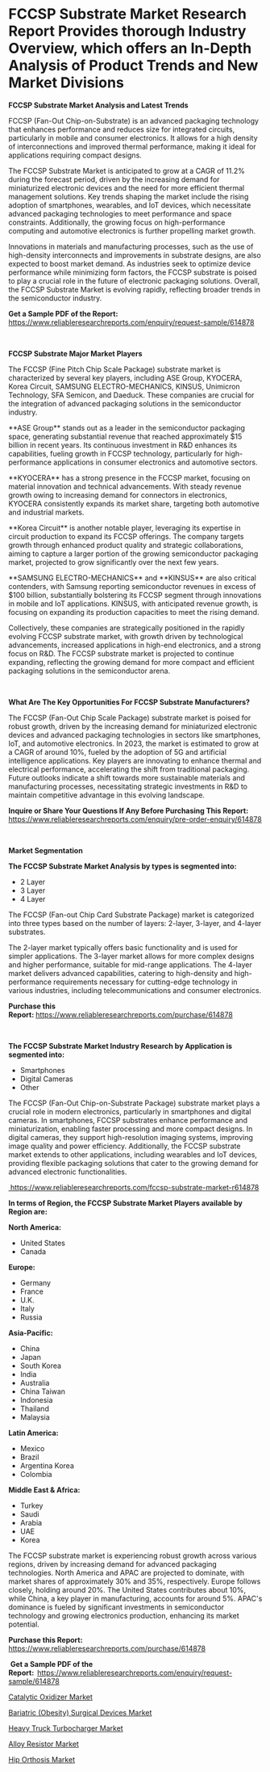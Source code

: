 <p><h1>FCCSP Substrate Market Research Report Provides thorough Industry Overview, which offers an In-Depth Analysis of Product Trends and New Market Divisions</h1></p><p><strong>FCCSP Substrate Market Analysis and Latest Trends</strong></p>
<p><p>FCCSP (Fan-Out Chip-on-Substrate) is an advanced packaging technology that enhances performance and reduces size for integrated circuits, particularly in mobile and consumer electronics. It allows for a high density of interconnections and improved thermal performance, making it ideal for applications requiring compact designs.</p><p>The FCCSP Substrate Market is anticipated to grow at a CAGR of 11.2% during the forecast period, driven by the increasing demand for miniaturized electronic devices and the need for more efficient thermal management solutions. Key trends shaping the market include the rising adoption of smartphones, wearables, and IoT devices, which necessitate advanced packaging technologies to meet performance and space constraints. Additionally, the growing focus on high-performance computing and automotive electronics is further propelling market growth.</p><p>Innovations in materials and manufacturing processes, such as the use of high-density interconnects and improvements in substrate designs, are also expected to boost market demand. As industries seek to optimize device performance while minimizing form factors, the FCCSP substrate is poised to play a crucial role in the future of electronic packaging solutions. Overall, the FCCSP Substrate Market is evolving rapidly, reflecting broader trends in the semiconductor industry.</p></p>
<p><strong>Get a Sample PDF of the Report:&nbsp;</strong> <a href="https://www.reliableresearchreports.com/enquiry/request-sample/614878?utm_campaign=5&utm_medium=2&utm_source=Github&utm_content=ia&utm_term=01102024&utm_id=fccsp-substrate">https://www.reliableresearchreports.com/enquiry/request-sample/614878</a></p>
<p>&nbsp;</p>
<p><strong>FCCSP Substrate Major Market Players</strong></p>
<p><p>The FCCSP (Fine Pitch Chip Scale Package) substrate market is characterized by several key players, including ASE Group, KYOCERA, Korea Circuit, SAMSUNG ELECTRO-MECHANICS, KINSUS, Unimicron Technology, SFA Semicon, and Daeduck. These companies are crucial for the integration of advanced packaging solutions in the semiconductor industry.</p><p>**ASE Group** stands out as a leader in the semiconductor packaging space, generating substantial revenue that reached approximately $15 billion in recent years. Its continuous investment in R&D enhances its capabilities, fueling growth in FCCSP technology, particularly for high-performance applications in consumer electronics and automotive sectors.</p><p>**KYOCERA** has a strong presence in the FCCSP market, focusing on material innovation and technical advancements. With steady revenue growth owing to increasing demand for connectors in electronics, KYOCERA consistently expands its market share, targeting both automotive and industrial markets.</p><p>**Korea Circuit** is another notable player, leveraging its expertise in circuit production to expand its FCCSP offerings. The company targets growth through enhanced product quality and strategic collaborations, aiming to capture a larger portion of the growing semiconductor packaging market, projected to grow significantly over the next few years.</p><p>**SAMSUNG ELECTRO-MECHANICS** and **KINSUS** are also critical contenders, with Samsung reporting semiconductor revenues in excess of $100 billion, substantially bolstering its FCCSP segment through innovations in mobile and IoT applications. KINSUS, with anticipated revenue growth, is focusing on expanding its production capacities to meet the rising demand.</p><p>Collectively, these companies are strategically positioned in the rapidly evolving FCCSP substrate market, with growth driven by technological advancements, increased applications in high-end electronics, and a strong focus on R&D. The FCCSP substrate market is projected to continue expanding, reflecting the growing demand for more compact and efficient packaging solutions in the semiconductor arena.</p></p>
<p>&nbsp;</p>
<p><strong>What Are The Key Opportunities For FCCSP Substrate Manufacturers?</strong></p>
<p><p>The FCCSP (Fan-Out Chip Scale Package) substrate market is poised for robust growth, driven by the increasing demand for miniaturized electronic devices and advanced packaging technologies in sectors like smartphones, IoT, and automotive electronics. In 2023, the market is estimated to grow at a CAGR of around 10%, fueled by the adoption of 5G and artificial intelligence applications. Key players are innovating to enhance thermal and electrical performance, accelerating the shift from traditional packaging. Future outlooks indicate a shift towards more sustainable materials and manufacturing processes, necessitating strategic investments in R&D to maintain competitive advantage in this evolving landscape.</p></p>
<p><strong>Inquire or Share Your Questions If Any Before Purchasing This Report:</strong> <a href="https://www.reliableresearchreports.com/enquiry/pre-order-enquiry/614878?utm_campaign=5&utm_medium=2&utm_source=Github&utm_content=ia&utm_term=01102024&utm_id=fccsp-substrate">https://www.reliableresearchreports.com/enquiry/pre-order-enquiry/614878</a></p>
<p>&nbsp;</p>
<p><strong>Market Segmentation</strong></p>
<p><strong>The FCCSP Substrate Market Analysis by types is segmented into:</strong></p>
<p><ul><li>2 Layer</li><li>3 Layer</li><li>4 Layer</li></ul></p>
<p><p>The FCCSP (Fan-out Chip Card Substrate Package) market is categorized into three types based on the number of layers: 2-layer, 3-layer, and 4-layer substrates. </p><p>The 2-layer market typically offers basic functionality and is used for simpler applications. The 3-layer market allows for more complex designs and higher performance, suitable for mid-range applications. The 4-layer market delivers advanced capabilities, catering to high-density and high-performance requirements necessary for cutting-edge technology in various industries, including telecommunications and consumer electronics.</p></p>
<p><strong>Purchase this Report:&nbsp;</strong><a href="https://www.reliableresearchreports.com/purchase/614878?utm_campaign=5&utm_medium=2&utm_source=Github&utm_content=ia&utm_term=01102024&utm_id=fccsp-substrate">https://www.reliableresearchreports.com/purchase/614878</a></p>
<p>&nbsp;</p>
<p><strong>The FCCSP Substrate Market Industry Research by Application is segmented into:</strong></p>
<p><ul><li>Smartphones</li><li>Digital Cameras</li><li>Other</li></ul></p>
<p><p>The FCCSP (Fan-Out Chip-on-Substrate Package) substrate market plays a crucial role in modern electronics, particularly in smartphones and digital cameras. In smartphones, FCCSP substrates enhance performance and miniaturization, enabling faster processing and more compact designs. In digital cameras, they support high-resolution imaging systems, improving image quality and power efficiency. Additionally, the FCCSP substrate market extends to other applications, including wearables and IoT devices, providing flexible packaging solutions that cater to the growing demand for advanced electronic functionalities.</p></p>
<p><a href="https://www.reliableresearchreports.com/fccsp-substrate-market-r614878?utm_campaign=5&utm_medium=2&utm_source=Github&utm_content=ia&utm_term=01102024&utm_id=fccsp-substrate">&nbsp;https://www.reliableresearchreports.com/fccsp-substrate-market-r614878</a></p>
<p><strong>In terms of Region, the FCCSP Substrate Market Players available by Region are:</strong></p>
<p>
    <p> <strong> North America: </strong>
        <ul>
            <li>United States</li>
            <li>Canada</li>
        </ul>
        </p> 
    <p> <strong> Europe: </strong>
        <ul>
            <li>Germany</li>
            <li>France</li>
            <li>U.K.</li>
            <li>Italy</li>
            <li>Russia</li>
        </ul>
        </p> 
    <p> <strong> Asia-Pacific: </strong>
        <ul>
            <li>China</li>
            <li>Japan</li>
            <li>South Korea</li>
            <li>India</li>
            <li>Australia</li>
            <li>China Taiwan</li>
            <li>Indonesia</li>
            <li>Thailand</li>
            <li>Malaysia</li>
        </ul>
        </p> 
    <p> <strong> Latin America: </strong>
        <ul>
            <li>Mexico</li>
            <li>Brazil</li>
            <li>Argentina Korea</li>
            <li>Colombia</li>
        </ul>
        </p> 
    <p> <strong> Middle East & Africa: </strong>
        <ul>
            <li>Turkey</li>
            <li>Saudi</li>
            <li>Arabia</li>
            <li>UAE</li>
            <li>Korea</li>
        </ul>
    </p>
    </p>
<p><p>The FCCSP substrate market is experiencing robust growth across various regions, driven by increasing demand for advanced packaging technologies. North America and APAC are projected to dominate, with market shares of approximately 30% and 35%, respectively. Europe follows closely, holding around 20%. The United States contributes about 10%, while China, a key player in manufacturing, accounts for around 5%. APAC's dominance is fueled by significant investments in semiconductor technology and growing electronics production, enhancing its market potential.</p></p>
<p><strong>Purchase this Report: </strong><a href="https://www.reliableresearchreports.com/purchase/614878?utm_campaign=5&utm_medium=2&utm_source=Github&utm_content=ia&utm_term=01102024&utm_id=fccsp-substrate">https://www.reliableresearchreports.com/purchase/614878</a></p>
<p>&nbsp;<strong>Get a Sample PDF of the Report:&nbsp;&nbsp;</strong><a href="https://www.reliableresearchreports.com/enquiry/request-sample/614878?utm_campaign=5&utm_medium=2&utm_source=Github&utm_content=ia&utm_term=01102024&utm_id=fccsp-substrate">https://www.reliableresearchreports.com/enquiry/request-sample/614878</a></p>
<p><strong></strong></p>
<p><p><a href="https://www.linkedin.com/pulse/catalytic-oxidizer-market-size-share-analysis-growth-trends-ipqzf?utm_campaign=5&utm_medium=2&utm_source=Github&utm_content=ia&utm_term=01102024&utm_id=fccsp-substrate">Catalytic Oxidizer Market</a></p><p><a href="https://github.com/AnnDiaz698/Market-Research-Report-List-1/blob/main/bariatric-obesity-surgical-devices-market.md?utm_campaign=5&utm_medium=2&utm_source=Github&utm_content=ia&utm_term=01102024&utm_id=fccsp-substrate">Bariatric (Obesity) Surgical Devices Market</a></p><p><a href="https://medium.com/@vanessa.grant665567/navigating-change-the-heavy-truck-turbocharger-landscapes-metamorphosis-2024-2031-0acd6800d92a?postPublishedType=repub&utm_campaign=5&utm_medium=2&utm_source=Github&utm_content=ia&utm_term=01102024&utm_id=fccsp-substrate">Heavy Truck Turbocharger Market</a></p><p><a href="https://issuu.com/reportprime-2/docs/alloy-resistor-market-size-2030.ppt_03640ced3558d1?utm_campaign=5&utm_medium=2&utm_source=Github&utm_content=ia&utm_term=01102024&utm_id=fccsp-substrate">Alloy Resistor Market</a></p><p><a href="https://www.linkedin.com/pulse/global-hip-orthosis-market-trends-analysis-future-growth-t3r2e?utm_campaign=5&utm_medium=2&utm_source=Github&utm_content=ia&utm_term=01102024&utm_id=fccsp-substrate">Hip Orthosis Market</a></p></p>